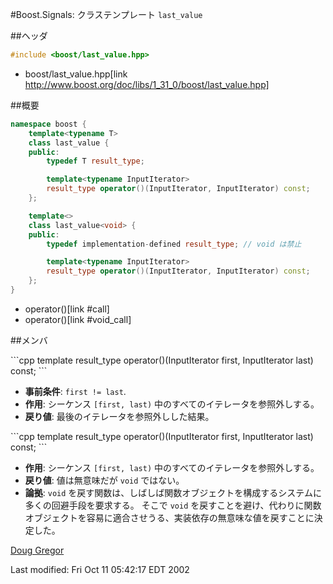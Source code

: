 #Boost.Signals: クラステンプレート `last_value`

##ヘッダ

```cpp
#include <boost/last_value.hpp>
```
* boost/last_value.hpp[link http://www.boost.org/doc/libs/1_31_0/boost/last_value.hpp]

##概要

```cpp
namespace boost {
	template<typename T>
	class last_value {
	public:
		typedef T result_type;

		template<typename InputIterator>
		result_type operator()(InputIterator, InputIterator) const;
	};

	template<>
	class last_value<void> {
	public:
		typedef implementation-defined result_type; // void は禁止

		template<typename InputIterator>
		result_type operator()(InputIterator, InputIterator) const;
	};
}
```
* operator()[link #call]
* operator()[link #void_call]

##メンバ

<a name="call">
```cpp
template<typename InputIterator>
result_type operator()(InputIterator first, InputIterator last) const;
```
</a>

- **事前条件**: `first != last`.
- **作用**: シーケンス `[first, last)` 中のすべてのイテレータを参照外しする。
- **戻り値**: 最後のイテレータを参照外しした結果。


<a name="void_call">
```cpp
template<typename InputIterator>
result_type operator()(InputIterator first, InputIterator last) const;
```
</a>

- **作用**: シーケンス `[first, last)` 中のすべてのイテレータを参照外しする。
- **戻り値**: 値は無意味だが `void` ではない。
- **論拠**: `void` を戻す関数は、しばしば関数オブジェクトを構成するシステムに多くの回避手段を要求する。
	そこで `void` を戻すことを避け、代わりに関数オブジェクトを容易に適合させうる、実装依存の無意味な値を戻すことに決定した。

[Doug Gregor](http://www.cs.rpi.edu/~gregod)

Last modified: Fri Oct 11 05:42:17 EDT 2002

